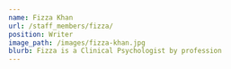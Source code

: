 ```yaml
---
name: Fizza Khan
url: /staff_members/fizza/
position: Writer
image_path: /images/fizza-khan.jpg
blurb: Fizza is a Clinical Psychologist by profession
---
```


